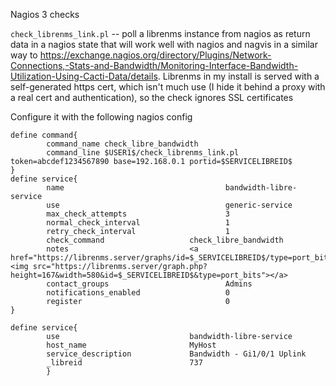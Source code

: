 Nagios 3 checks


`check_librenms_link.pl` -- poll a librenms instance from nagios as return data in a nagios state that will work well with nagios and nagvis in a similar way to https://exchange.nagios.org/directory/Plugins/Network-Connections,-Stats-and-Bandwidth/Monitoring-Interface-Bandwidth-Utilization-Using-Cacti-Data/details. Librenms in my install is served with a self-generated https cert, which isn't much use (I hide it behind a proxy with a real cert and authentication), so the check ignores SSL certificates

Configure it with the following nagios config

```
define command{
        command_name check_libre_bandwidth
        command_line $USER1$/check_librenms_link.pl token=abcdef1234567890 base=192.168.0.1 portid=$SERVICELIBREID$
}
define service{
        name                                    bandwidth-libre-service
        use                                     generic-service
        max_check_attempts                      3
        normal_check_interval                   1
        retry_check_interval                    1
        check_command                   check_libre_bandwidth
        notes                           <a href="https://librenms.server/graphs/id=$_SERVICELIBREID$/type=port_bits"><img src="https://librenms.server/graph.php?height=167&width=580&id=$_SERVICELIBREID$&type=port_bits"></a>
        contact_groups                          Admins
        notifications_enabled                   0
        register                                0                       
}

define service{
        use                             bandwidth-libre-service               
        host_name                       MyHost
        service_description             Bandwidth - Gi1/0/1 Uplink        
        _libreid                        737
        }
```


